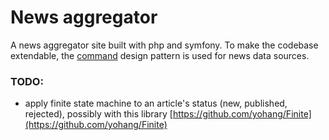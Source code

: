 # News aggregator

A news aggregator site built with php and symfony.
To make the codebase extendable, the [command](https://designpatternsphp.readthedocs.io/en/latest/Behavioral/Command/README.html) design pattern is used for news data sources.

### TODO:
- apply finite state machine to an article's status (new, published, rejected), possibly with this library [https://github.com/yohang/Finite](https://github.com/yohang/Finite)
